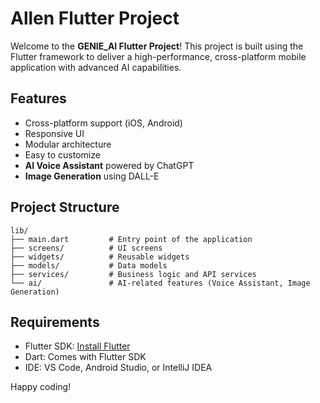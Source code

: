 # Allen Flutter Project

Welcome to the **GENIE_AI Flutter Project**! This project is built using the Flutter framework to deliver a high-performance, cross-platform mobile application with advanced AI capabilities.

## Features

- Cross-platform support (iOS, Android)
- Responsive UI
- Modular architecture
- Easy to customize
- **AI Voice Assistant** powered by ChatGPT
- **Image Generation** using DALL-E

## Project Structure

```
lib/
├── main.dart         # Entry point of the application
├── screens/          # UI screens
├── widgets/          # Reusable widgets
├── models/           # Data models
├── services/         # Business logic and API services
└── ai/               # AI-related features (Voice Assistant, Image Generation)
```

## Requirements

- Flutter SDK: [Install Flutter](https://flutter.dev/docs/get-started/install)
- Dart: Comes with Flutter SDK
- IDE: VS Code, Android Studio, or IntelliJ IDEA

Happy coding!